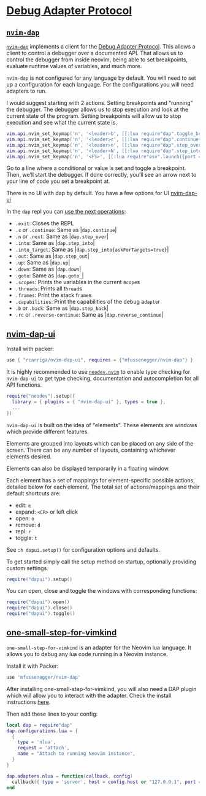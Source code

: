 # [Debug Adapter Protocol](https://davelage.com/posts/nvim-dap-getting-started/)

## [`nvim-dap`](https://github.com/mfussenegger/nvim-dap)
[`nvim-dap`](https://github.com/mfussenegger/nvim-dap) implements a client for the [Debug Adapter Protocol](https://microsoft.github.io/debug-adapter-protocol/overview). This allows a client to control a debugger over a documented API. That allows us to control the debugger from inside neovim, being able to set breakpoints, evaluate runtime values of variables, and much more.

`nvim-dap` is not configured for any language by default. You will need to set up a configuration for each language. For the configurations you will need adapters to run.

I would suggest starting with 2 actions. Setting breakpoints and “running” the debugger. The debugger allows us to stop execution and look at the current state of the program. Setting breakpoints will allow us to stop execution and see what the current state is.

```lua
vim.api.nvim_set_keymap('n', '<leader>b', [[:lua require"dap".toggle_breakpoint()<CR>]], { noremap = true })
vim.api.nvim_set_keymap('n', '<leader>c', [[:lua require"dap".continue()<CR>]], { noremap = true })
vim.api.nvim_set_keymap('n', '<leader>n', [[:lua require"dap".step_over()<CR>]], { noremap = true })
vim.api.nvim_set_keymap('n', '<leader>N', [[:lua require"dap".step_into()<CR>]], { noremap = true })
vim.api.nvim_set_keymap('n', '<F5>', [[:lua require"osv".launch({port = 8086})<CR>]], { noremap = true })
```

Go to a line where a conditional or value is set and toggle a breakpoint. Then, we’ll start the debugger. If done correctly, you’ll see an arrow next to your line of code you set a breakpoint at.

There is no UI with dap by default. You have a few options for UI [nvim-dap-ui](https://github.com/rcarriga/nvim-dap-ui)

In the `dap` repl you can [use the next operations](https://github.com/mfussenegger/nvim-dap/blob/master/doc/dap.txt):

- `.exit`: Closes the REPL
- `.c` or `.continue`: Same as |`dap.continue`|
- `.n` or `.next`: Same as |`dap.step_over`|
- `.into`: Same as |`dap.step_into`|
- `.into_target`: Same as |`dap.step_into{askForTargets=true}`|
- `.out`: Same as |`dap.step_out`|
- `.up`: Same as |`dap.up`|
- `.down`: Same as |`dap.down`|
- `.goto`: Same as |`dap.goto_`|
- `.scopes`: Prints the variables in the current s`cope`s
- `.threads`: Prints all t`hread`s
- `.frames`: Print the stack f`rame`s
- `.capabilities`: Print the capabilities of the debug a`dapte`r
- `.b` or `.back`: Same as |`dap.step_back`|
- `.rc` or `.reverse-continue`: Same as |`dap.reverse_continue`|

## [nvim-dap-ui](https://github.com/rcarriga/nvim-dap-ui)

Install with packer:

```lua
use { "rcarriga/nvim-dap-ui", requires = {"mfussenegger/nvim-dap"} }
```

It is highly recommended to use [`neodev.nvim`](https://github.com/folke/neodev.nvim) to enable type checking for `nvim-dap-ui` to get type checking, documentation and autocompletion for all API functions.

```lua
require("neodev").setup({
  library = { plugins = { "nvim-dap-ui" }, types = true },
  ...
})
```
`nvim-dap-ui` is built on the idea of "elements". These elements are windows which provide different features.

Elements are grouped into layouts which can be placed on any side of the screen. There can be any number of layouts, containing whichever elements desired.

Elements can also be displayed temporarily in a floating window.

Each element has a set of mappings for element-specific possible actions, detailed below for each element. The total set of actions/mappings and their default shortcuts are:

- edit: `e`
- expand: `<CR>` or left click
- open: `o`
- remove: `d`
- repl: `r`
- toggle: `t`

See `:h dapui.setup()` for configuration options and defaults.

To get started simply call the setup method on startup, optionally providing custom settings.

```lua
require("dapui").setup()
```

You can open, close and toggle the windows with corresponding functions:

```lua
require("dapui").open()
require("dapui").close()
require("dapui").toggle()
```

## [one-small-step-for-vimkind](https://github.com/jbyuki/one-small-step-for-vimkind)

`one-small-step-for-vimkind` is an adapter for the Neovim lua language. It allows you to debug any lua code running in a Neovim instance.

Install it with Packer:

```lua
use 'mfussenegger/nvim-dap'
```
After installing one-small-step-for-vimkind, you will also need a DAP plugin which will allow you to interact with the adapter. Check the install instructions [here](#nvim-dap).

Then add these lines to your config:

```lua
local dap = require"dap"
dap.configurations.lua = { 
  { 
    type = 'nlua', 
    request = 'attach',
    name = "Attach to running Neovim instance",
  }
}

dap.adapters.nlua = function(callback, config)
  callback({ type = 'server', host = config.host or "127.0.0.1", port = config.port or 8086 })
end
```
